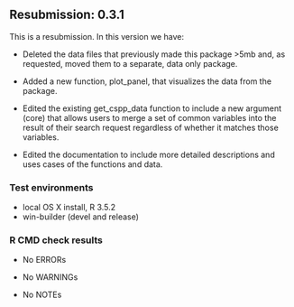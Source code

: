 ## Resubmission: 0.3.1

This is a resubmission. In this version we have:

* Deleted the data files that previously made this package >5mb and, as requested, moved them to a separate, data only package.

* Added a new function, plot_panel, that visualizes the data from the package.

* Edited the existing get_cspp_data function to include a new argument (core) that allows users to merge a set of common variables into the result of their search request regardless of whether it matches those variables.

* Edited the documentation to include more detailed descriptions and uses cases of the functions and data.

### Test environments

* local OS X install, R 3.5.2
* win-builder (devel and release)

### R CMD check results

* No ERRORs

* No WARNINGs

* No NOTEs